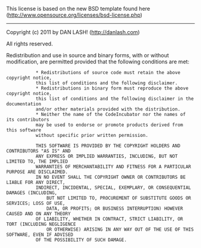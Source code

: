 This license is based on the new BSD template found here 
(http://www.opensource.org/licenses/bsd-license.php)

-----------------------------------------------------------------

Copyright (c) 2011
by DAN LASH! (http://danlash.com)

All rights reserved.

Redistribution and use in source and binary forms, with or without modification, 
               are permitted provided that the following conditions are met:

               * Redistributions of source code must retain the above copyright notice, 
               this list of conditions and the following disclaimer.
               * Redistributions in binary form must reproduce the above copyright notice, 
               this list of conditions and the following disclaimer in the documentation 
               and/or other materials provided with the distribution.
               * Neither the name of the CodeIncubator nor the names of its contributors 
               may be used to endorse or promote products derived from this software 
               without specific prior written permission.

               THIS SOFTWARE IS PROVIDED BY THE COPYRIGHT HOLDERS AND CONTRIBUTORS "AS IS" AND 
               ANY EXPRESS OR IMPLIED WARRANTIES, INCLUDING, BUT NOT LIMITED TO, THE IMPLIED 
               WARRANTIES OF MERCHANTABILITY AND FITNESS FOR A PARTICULAR PURPOSE ARE DISCLAIMED. 
               IN NO EVENT SHALL THE COPYRIGHT OWNER OR CONTRIBUTORS BE LIABLE FOR ANY DIRECT, 
               INDIRECT, INCIDENTAL, SPECIAL, EXEMPLARY, OR CONSEQUENTIAL DAMAGES (INCLUDING, 
                   BUT NOT LIMITED TO, PROCUREMENT OF SUBSTITUTE GOODS OR SERVICES; LOSS OF USE, 
                   DATA, OR PROFITS; OR BUSINESS INTERRUPTION) HOWEVER CAUSED AND ON ANY THEORY 
               OF LIABILITY, WHETHER IN CONTRACT, STRICT LIABILITY, OR TORT (INCLUDING NEGLIGENCE 
                   OR OTHERWISE) ARISING IN ANY WAY OUT OF THE USE OF THIS SOFTWARE, EVEN IF ADVISED 
               OF THE POSSIBILITY OF SUCH DAMAGE.
